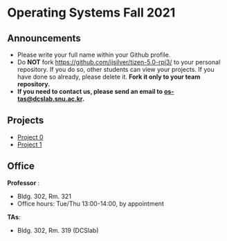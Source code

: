 # Operating Systems Fall 2021

## Announcements
* Please write your full name within your Github profile.
* Do **NOT** fork https://github.com/ijsilver/tizen-5.0-rpi3/ to your personal repository. If you do so, other students can view your projects. If you have done so already, please delete it. **Fork it only to your team repository.** 
* **If you need to contact us, please send an email to os-tas@dcslab.snu.ac.kr.**

## Projects

* [Project 0](/doc/Project0.md)
* [Project 1](/doc/Project1.md)

## Office
**Professor** :
  - Bldg. 302, Rm. 321
  - Office hours: Tue/Thu 13:00-14:00, by appointment

**TAs**:
  - Bldg. 302, Rm. 319 (DCSlab)

